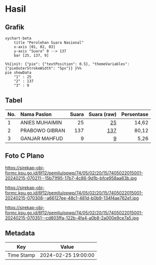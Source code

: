 # Hasil

## Grafik

```mermaid
xychart-beta
    title "Perolehan Suara Nasional"
    x-axis [01, 02, 03]
    y-axis "Suara" 0 --> 137
    bar [25, 137, 9]
```

```mermaid
%%{init: {"pie": {"textPosition": 0.5}, "themeVariables": {"pieOuterStrokeWidth": "5px"}} }%%
pie showData
    "1" : 25
    "2" : 137
    "3" : 9
```

## Tabel

| No. | Nama Paslon    | Suara | Suara (raw) | Persentase |
|:--- |:-------------- | -----:| -----------:| ----------:|
| 1   | ANIES MUHAIMIN | 25    | [25][p-1]   | 14,62      |
| 2   | PRABOWO GIBRAN | 137   | [137][p-2]  | 80,12      |
| 3   | GANJAR MAHFUD  | 9     | [9][p-3]    | 5,26       |


[p-1]: https://github.com/gigit-pemilu/pemilu-2024/blob/main/pilpres/hitung-suara/sub/74-sulawesi-tenggara/sub/05-konawe-selatan/sub/02-angata/sub/2015-lamoeri/sub/001-tps/sub/paslon-1.txt
[p-2]: https://github.com/gigit-pemilu/pemilu-2024/blob/main/pilpres/hitung-suara/sub/74-sulawesi-tenggara/sub/05-konawe-selatan/sub/02-angata/sub/2015-lamoeri/sub/001-tps/sub/paslon-2.txt
[p-3]: https://github.com/gigit-pemilu/pemilu-2024/blob/main/pilpres/hitung-suara/sub/74-sulawesi-tenggara/sub/05-konawe-selatan/sub/02-angata/sub/2015-lamoeri/sub/001-tps/sub/paslon-3.txt

## Foto C Plano

https://sirekap-obj-formc.kpu.go.id/6f12/pemilu/ppwp/74/05/02/20/15/7405022015001-20240215-070211--15b71f95-17b7-4c86-9d1b-bfce958aa63b.jpg

https://sirekap-obj-formc.kpu.go.id/6f12/pemilu/ppwp/74/05/02/20/15/7405022015001-20240215-070308--a66127ee-48c1-481d-b0b9-134f4ae762e1.jpg

https://sirekap-obj-formc.kpu.go.id/6f12/pemilu/ppwp/74/05/02/20/15/7405022015001-20240215-070351--cd803ffa-122b-4fa4-a0b8-2a000e9ce7a5.jpg


## Metadata

| Key        | Value               |
| ---------- | ------------------- |
| Time Stamp | 2024-02-25 19:00:00 |



